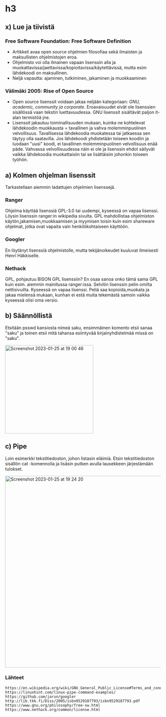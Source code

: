 # h3
## x) Lue ja tiivistä
### Free Software Foundation: Free Software Definition
- Artikkeli avaa open source ohjelmien filosofiaa sekä ilmaisten ja maksullisten ohjelmistojen eroa.
- Ohjelmisto voi olla ilmainen vapaan lisenssin alla ja muokattavissa/jaettavissa/kopioitavissa/käytettävissä, mutta esim lähdekoodi on maksullinen.
- Neljä vapautta: ajaminen, tutkiminen, jakaminen ja muokkaaminen 

### Välimäki 2005: Rise of Open Source
- Open source lisenssit voidaan jakaa neljään kategoriaan: *GNU, academic, community ja corporate*. Eroavaisuudet eivät ole lisenssien sisällössä vaan tekstin luettavuudessa. GNU lisenssit sisältävät paljon it-alan termistöä jne.
- Lisenssit jakautuu toiminallisuuden mukaan, kuinka ne kohtelevat lähdekoodin muokkausta = tavallinen ja vahva molemminpuolinen velvollisuus. Tavallisessa lähdekoodia muokatessa tai jatkaessa sen täytyy olla saatavilla. Jos lähdekoodi yhdistetään toiseen koodiin ja luodaan "uusi" koodi, ei tavallinen molemminpuolinen velvollisuus enää päde. Vahvassa velvollisuudessa näin ei ole ja lisenssin ehdot säilyvät vaikka lähdekoodia muokattaisiin tai se lisättäisiin johonkin toiseen työhön.

## a) Kolmen ohjelman lisenssit
Tarkastellaan aiemmin ladattujen ohjelmien lisenssejä.

### Ranger
Ohjelma käyttää lisenssiä GPL-3.0 tai uudempi, kyseessä on vapaa lisenssi. Löysin lisenssin ranger:in wikipedia sivulta. 
GPL mahdollistaa ohjelmiston käytön,jakamisen,muokkaamisen ja myymisen toisin kuin esim shareware ohjelmat, jotka ovat vapaita vain henkilökohtaiseen käyttöön. 

### Googler
En löytänyt lisenssiä ohjelmistolle, mutta tekijänoikeudet kuuluvat ilmeisesti Henri Häkkiselle.

### Nethack
GPL, pohjautuu BISON GPL lisenssiin? En osaa sanoa onko tämä sama GPL kuin esim. aiemmin mainitussa ranger:issa.
Selvitin lisenssin pelin omilta nettisivuilta. Kyseessä on vapaa lisenssi.
Peliä saa kopioida,muokata ja jakaa mielensä mukaan, kunhan ei estä muita tekemästä samoin vaikka kyseessä olisi oma versio.

## b) Säännöllistä
Etsitään psswd kansiosta nimeä saku, ensimmäinen komento etsii sanaa "saku" ja toinen etsii mitä tahansa esiintyvää kirjainyhdistelmää missä on "saku".

<img width="285" alt="Screenshot 2023-01-25 at 19 00 46" src="https://user-images.githubusercontent.com/120730231/214631055-3c82480e-94ce-4ad5-ba20-ee5d62b1094c.png">


## c) Pipe

Loin esimerkki tekstitiedoston, johon listasin eläimiä. Etsin tekstitiedoston sisällön cat -komennolla ja lisäsin putken avulla lausekkeen järjestämään tulokset.

<img width="619" alt="Screenshot 2023-01-25 at 19 24 20" src="https://user-images.githubusercontent.com/120730231/214637274-2a11a839-d531-49c0-99b5-6146a0873bb0.png">


### Lähteet

    https://en.wikipedia.org/wiki/GNU_General_Public_License#Terms_and_conditions
    https://linuxhint.com/linux-pipe-command-examples/
    https://github.com/jarun/googler
    http://lib.tkk.fi/Diss/2005/isbn9529187793/isbn9529187793.pdf
    https://www.gnu.org/philosophy/free-sw.html
    https://www.nethack.org/common/license.html
